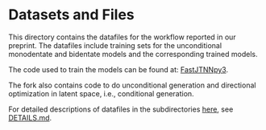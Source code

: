 # Datasets and Files

This directory contains the datafiles for the workflow reported in our preprint. The datafiles include training sets for the unconditional monodentate and bidentate models and the corresponding trained models.

The code used to train the models can be found at: [FastJTNNpy3](https://github.com/Strandgaard96/FastJTNNpy3).

The fork also contains code to do unconditional generation and directional optimization in latent space, i.e., conditional generation.

For detailed descriptions of datafiles in the subdirectories [here](datasets/), see [DETAILS.md](DETAILS.md).
